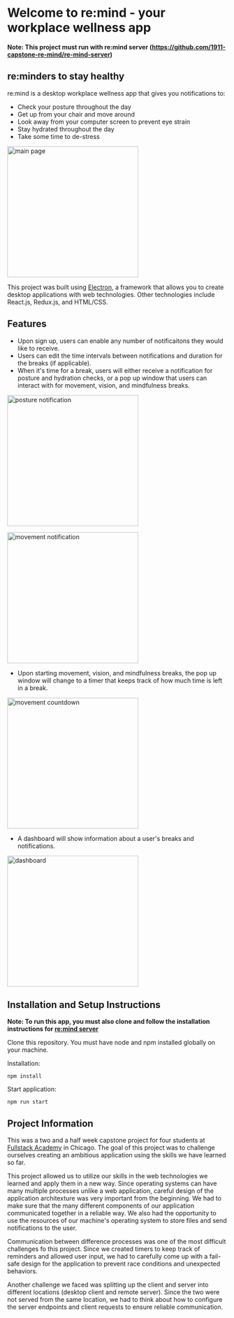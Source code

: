 # Welcome to re:mind - your workplace wellness app

**Note: This project must run with re:mind server (https://github.com/1911-capstone-re-mind/re-mind-server)**

## re:minders to stay healthy

re:mind is a desktop workplace wellness app that gives you notifications to:

* Check your posture throughout the day
* Get up from your chair and move around
* Look away from your computer screen to prevent eye strain
* Stay hydrated throughout the day
* Take some time to de-stress

<image alt="main page" src="./readmeImages/main.png" width="300px">

This project was built using [Electron](https://www.electronjs.org), a framework that allows you to create desktop applications with web technologies. Other technologies include React.js, Redux.js, and HTML/CSS.

## Features

* Upon sign up, users can enable any number of notificaitons they would like to receive.
* Users can edit the time intervals between notifications and duration for the breaks (if applicable).
* When it's time for a break, users will either receive a notification for posture and hydration checks, or a pop up window that users can interact with for movement, vision, and mindfulness breaks.

<image alt="posture notification" src="./readmeImages/posture_notif.png" width="300px"><br/>

<image alt="movement notification" src="./readmeImages/movement_notif.png" width="300px">

* Upon starting movement, vision, and mindfulness breaks, the pop up window will change to a timer that keeps track of how much time is left in a break.

<image alt="movement countdown" src="./readmeImages/movement_countdown.png" width="300px">

* A dashboard will show information about a user's breaks and notifications.

<image alt="dashboard" src="./readmeImages/dashboard.png" width="300px">

## Installation and Setup Instructions

**Note: To run this app, you must also clone and follow the installation instructions for [re:mind server](https://github.com/1911-capstone-re-mind/re-mind-server)**

Clone this repository. You must have node and npm installed globally on your machine.

Installation:

`npm install`

Start application:

`npm run start`

## Project Information

This was a two and a half week capstone project for four students at [Fullstack Academy](https://www.fullstackacademy.com) in Chicago. The goal of this project was to challenge ourselves creating an ambitious application using the skills we have learned so far.

This project allowed us to utilize our skills in the web technologies we learned and apply them in a new way. Since operating systems can have many multiple processes unlike a web application, careful design of the application architexture was very important from the beginning. We had to make sure that the many different components of our application communicated together in a reliable way. We also had the opportunity to use the resources of our machine's operating system to store files and send notifications to the user.

Communication between difference processes was one of the most difficult challenges fo this project. Since we created timers to keep track of reminders and allowed user input, we had to carefully come up with a fail-safe design for the application to prevent race conditions and unexpected behaviors.

Another challenge we faced was splitting up the client and server into different locations (desktop client and remote server). Since the two were not served from the same location, we had to think about how to configure the server endpoints and client requests to ensure reliable communication.
